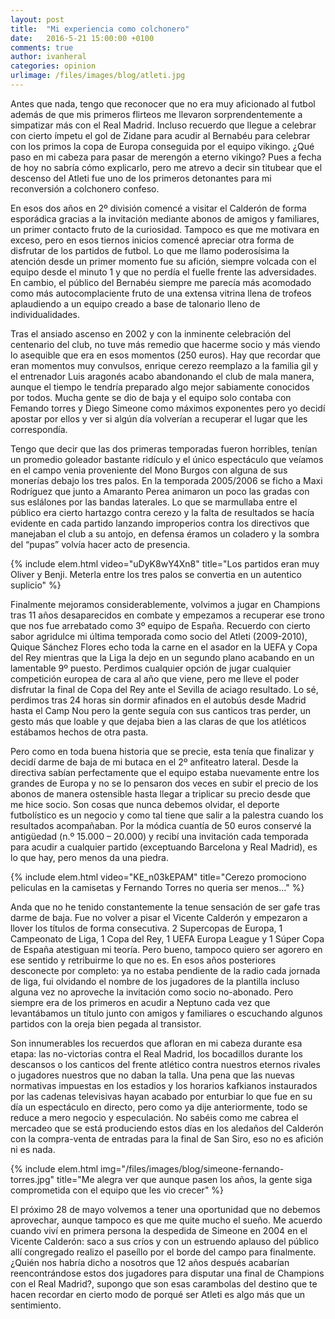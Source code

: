 ```yaml
---
layout: post
title:  "Mi experiencia como colchonero"
date:   2016-5-21 15:00:00 +0100
comments: true
author: ivanheral
categories: opinion
urlimage: /files/images/blog/atleti.jpg
---
```


Antes que nada, tengo que reconocer que no era muy aficionado al futbol además de que mis primeros flirteos me llevaron sorprendentemente a simpatizar más con el Real Madrid. Incluso recuerdo que llegue a celebrar con cierto ímpetu el gol de Zidane para acudir al Bernabéu para celebrar con los primos la copa de Europa conseguida por el equipo vikingo. ¿Qué paso en mi cabeza para pasar de merengón a eterno vikingo? Pues a fecha de hoy no sabría cómo explicarlo, pero me atrevo a decir sin titubear que el descenso del Atleti fue uno de los primeros detonantes para mi reconversión a colchonero confeso.

En esos dos años en 2º división comencé a visitar el Calderón de forma esporádica gracias a la invitación mediante abonos de amigos y familiares, un primer contacto fruto de la curiosidad. Tampoco es que me motivara en exceso, pero en esos tiernos inicios comencé apreciar otra forma de disfrutar de los partidos de futbol. Lo que me llamo poderosísima la atención desde un primer momento fue su afición, siempre volcada con el equipo desde el minuto 1 y que no perdía el fuelle frente las adversidades. En cambio, el público del Bernabéu siempre me parecía más acomodado como más autocomplaciente fruto de una extensa vitrina llena de trofeos aplaudiendo a un equipo creado a base de talonario lleno de individualidades. 

Tras el ansiado ascenso en 2002 y con la inminente celebración del centenario del club, no tuve más remedio que hacerme socio y más viendo lo asequible que era en esos momentos (250 euros). Hay que recordar que eran momentos muy convulsos, enrique cerezo reemplazo a la familia gil y el entrenador Luis aragonés acabo abandonando el club de mala manera, aunque el tiempo le tendría preparado algo mejor sabiamente conocidos por todos. Mucha gente se dio de baja y el equipo solo contaba con Femando torres y Diego Simeone como máximos exponentes pero yo decidí  apostar por ellos y ver si algún día volverían a recuperar el lugar que les correspondía.

Tengo que decir que las dos primeras temporadas fueron horribles, tenían un promedio goleador bastante ridículo y el único espectáculo que veíamos en el campo venia proveniente del Mono Burgos con alguna de sus monerías debajo los tres palos. En la temporada 2005/2006 se ficho a Maxi Rodríguez que junto a Amaranto Perea animaron un poco las gradas con sus eslálones por las bandas laterales. Lo que se marmullaba entre el público era cierto hartazgo contra cerezo y la falta de resultados se hacía evidente en cada partido lanzando improperios contra los directivos que manejaban el club a su antojo, en defensa éramos un coladero y la sombra del “pupas” volvía hacer acto de presencia.

{% include elem.html video="uDyK8wY4Xn8" title="Los partidos eran muy Oliver y Benji. Meterla entre los tres palos se convertia en un autentico suplicio" %}

Finalmente mejoramos considerablemente, volvimos a jugar en Champions tras 11 años desaparecidos en combate y empezamos a recuperar ese trono que nos fue arrebatado como 3º equipo de España. Recuerdo con cierto sabor agridulce mi última temporada como socio del Atleti (2009-2010), Quique Sánchez Flores echo toda la carne en el asador en la UEFA y Copa del Rey mientras que la Liga la dejo en un segundo plano acabando en un lamentable 9º puesto. Perdimos cualquier opción de jugar cualquier competición europea de cara al año que viene, pero me lleve el poder disfrutar la final de Copa del Rey ante el Sevilla de aciago resultado. Lo sé, perdimos tras 24 horas sin dormir afinados en el autobús desde Madrid hasta el Camp Nou pero la gente seguía con sus canticos tras perder, un gesto más que loable y que dejaba bien a las claras de que los atléticos estábamos hechos de otra pasta.

Pero como en toda buena historia que se precie, esta tenía que finalizar y decidí darme de baja de mi butaca en el 2º anfiteatro lateral. Desde la directiva sabían perfectamente que el equipo estaba nuevamente entre los grandes de Europa y no se lo pensaron dos veces en subir el precio de los abonos de manera ostensible hasta llegar a triplicar su precio desde que me hice socio. Son cosas que nunca debemos olvidar, el deporte futbolístico es un negocio y como tal tiene que salir a la palestra cuando los resultados acompañaban. Por la módica cuantía de 50 euros conservé la antigüedad (n.º 15.000 – 20.000) y recibí una invitación cada temporada para acudir a cualquier partido (exceptuando Barcelona y Real Madrid), es lo que hay, pero menos da una piedra.

{% include elem.html video="KE_n03kEPAM" title="Cerezo promociono peliculas en la camisetas y Fernando Torres no queria ser menos..." %}

Anda que no he tenido constantemente la tenue sensación de ser gafe tras darme de baja. Fue no volver a pisar el Vicente Calderón y empezaron a llover los títulos de forma consecutiva. 2 Supercopas de Europa, 1 Campeonato de Liga, 1 Copa del Rey, 1 UEFA Europa League y 1 Súper Copa de España atestiguan mi teoría. Pero bueno, tampoco quiero ser agorero en ese sentido y retribuirme lo que no es. En esos años posteriores desconecte por completo: ya no estaba pendiente de la radio cada jornada de liga, fui olvidando el nombre de los jugadores de la plantilla incluso alguna vez no aproveche la invitación como socio no-abonado. Pero siempre era de los primeros en acudir a Neptuno cada vez que levantábamos un título junto con amigos y familiares o escuchando algunos partidos con la oreja bien pegada al transistor.

Son innumerables los recuerdos que afloran en mi cabeza durante esa etapa: las no-victorias contra el Real Madrid, los bocadillos durante los descansos o los canticos del frente atlético contra nuestros eternos rivales o jugadores nuestros que no daban la talla. Una pena que las nuevas normativas impuestas en los estadios y los horarios kafkianos instaurados por las cadenas televisivas hayan acabado por enturbiar lo que fue en su día un espectáculo en directo, pero como ya dije anteriormente, todo se reduce a mero negocio y especulación. No sabéis como me cabrea el mercadeo que se está produciendo estos días en los aledaños del Calderón con la compra-venta de entradas para la final de San Siro, eso no es afición ni es nada.

{% include elem.html img="/files/images/blog/simeone-fernando-torres.jpg" title="Me alegra ver que aunque pasen los años, la gente siga comprometida con el equipo que les vio crecer" %}

El próximo 28 de mayo volvemos a tener una oportunidad que no debemos aprovechar, aunque tampoco es que me quite mucho el sueño. Me acuerdo cuando viví en primera persona la despedida de Simeone en 2004 en el Vicente Calderón: saco a sus críos y con un estruendo aplauso del público allí congregado realizo el paseíllo por el borde del campo para finalmente. ¿Quién nos habría dicho a nosotros que 12 años después acabarían reencontrándose estos dos jugadores para disputar una final de Champions con el Real Madrid?, supongo que son esas carambolas del destino que te hacen recordar en cierto modo de porqué ser Atleti es algo más que un sentimiento.
